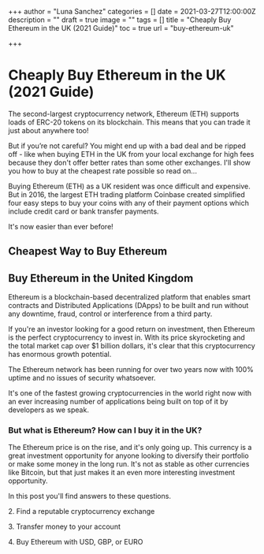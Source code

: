 +++
author = "Luna Sanchez"
categories = []
date = 2021-03-27T12:00:00Z
description = ""
draft = true
image = ""
tags = []
title = "Cheaply Buy Ethereum in the UK (2021 Guide)"
toc = true
url = "buy-ethereum-uk"

+++
# Cheaply Buy Ethereum in the UK (2021 Guide)

The second-largest cryptocurrency network, Ethereum (ETH) supports loads of ERC-20 tokens on its blockchain. This means that you can trade it just about anywhere too!

But if you’re not careful? You might end up with a bad deal and be ripped off - like when buying ETH in the UK from your local exchange for high fees because they don't offer better rates than some other exchanges. I'll show you how to buy at the cheapest rate possible so read on...

Buying Ethereum (ETH) as a UK resident was once difficult and expensive. But in 2016, the largest ETH trading platform Coinbase created simplified four easy steps to buy your coins with any of their payment options which include credit card or bank transfer payments.

It's now easier than ever before!

## Cheapest Way to Buy Ethereum

## Buy Ethereum in the United Kingdom 

Ethereum is a blockchain-based decentralized platform that enables smart contracts and Distributed Applications (DApps) to be built and run without any downtime, fraud, control or interference from a third party.

If you're an investor looking for a good return on investment, then Ethereum is the perfect cryptocurrency to invest in. With its price skyrocketing and the total market cap over $1 billion dollars, it's clear that this cryptocurrency has enormous growth potential.

The Ethereum network has been running for over two years now with 100% uptime and no issues of security whatsoever.

It's one of the fastest growing cryptocurrencies in the world right now with an ever increasing number of applications being built on top of it by developers as we speak. 

### But what is Ethereum? How can I buy it in the UK?

The Ethereum price is on the rise, and it's only going up. This currency is a great investment opportunity for anyone looking to diversify their portfolio or make some money in the long run. It's not as stable as other currencies like Bitcoin, but that just makes it an even more interesting investment opportunity.

In this post you'll find answers to these questions.

2\. Find a reputable cryptocurrency exchange 

3\. Transfer money to your account 

4\. Buy Ethereum with USD, GBP, or EURO